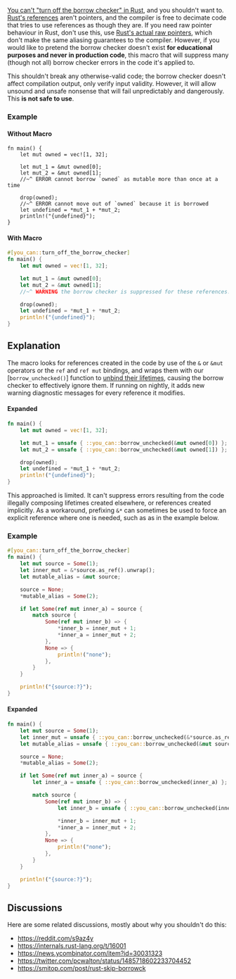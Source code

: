 [You can't "turn off the borrow checker" in Rust][OFF], and you shouldn't want
to. [Rust's references][REF] aren't pointers, and the compiler is free to
decimate code that tries to use references as though they are. If you need raw
pointer behaviour in Rust, don't use this, use
[Rust's actual raw pointers][PTR], which don't make the same aliasing guarantees
to the compiler. However, if you would like to pretend the borrow checker
doesn't exist **for educational purposes and never in production code**, this
macro that will suppress many (though not all) borrow checker errors in the code
it's applied to.

This shouldn't break any otherwise-valid code; the borrow checker doesn't affect
compilation output, only verify input validity. However, it will allow unsound
and unsafe nonsense that will fail unpredictably and dangerously. This **is not
safe to use**.

### Example

#### Without Macro

```compile_fail
fn main() {
    let mut owned = vec![1, 32];

    let mut_1 = &mut owned[0];
    let mut_2 = &mut owned[1];
    //~^ ERROR cannot borrow `owned` as mutable more than once at a time

    drop(owned);
    //~^ ERROR cannot move out of `owned` because it is borrowed
    let undefined = *mut_1 + *mut_2;
    println!("{undefined}");
}
```

#### With Macro

```rust
#[you_can::turn_off_the_borrow_checker]
fn main() {
    let mut owned = vec![1, 32];

    let mut_1 = &mut owned[0];
    let mut_2 = &mut owned[1];
    //~^ WARNING the borrow checker is suppressed for these references.

    drop(owned);
    let undefined = *mut_1 + *mut_2;
    println!("{undefined}");
}
```

## Explanation

The macro looks for references created in the code by use of the `&` or `&mut`
operators or the `ref` and `ref mut` bindings, and wraps them with our
[`borrow_unchecked()`] function to [unbind their lifetimes][UBL], causing the
borrow checker to effectively ignore them. If running on nightly, it adds new
warning diagnostic messages for every reference it modifies.

#### Expanded

```rust
fn main() {
    let mut owned = vec![1, 32];

    let mut_1 = unsafe { ::you_can::borrow_unchecked(&mut owned[0]) };
    let mut_2 = unsafe { ::you_can::borrow_unchecked(&mut owned[1]) };

    drop(owned);
    let undefined = *mut_1 + *mut_2;
    println!("{undefined}");
}
```

This approached is limited. It can't suppress errors resulting from the code
illegally composing lifetimes created elsewhere, or references created
implicitly. As a workaround, prefixing `&*` can sometimes be used to force an
explicit reference where one is needed, such as as in the example below.

### Example

```rust
#[you_can::turn_off_the_borrow_checker]
fn main() {
    let mut source = Some(1);
    let inner_mut = &*source.as_ref().unwrap();
    let mutable_alias = &mut source;

    source = None;
    *mutable_alias = Some(2);

    if let Some(ref mut inner_a) = source {
        match source {
            Some(ref mut inner_b) => {
                *inner_b = inner_mut + 1;
                *inner_a = inner_mut + 2;
            },
            None => {
                println!("none");
            },
        }
    }

    println!("{source:?}");
}
```

#### Expanded

```rust
fn main() {
    let mut source = Some(1);
    let inner_mut = unsafe { ::you_can::borrow_unchecked(&*source.as_ref().unwrap()) };
    let mutable_alias = unsafe { ::you_can::borrow_unchecked(&mut source) };

    source = None;
    *mutable_alias = Some(2);

    if let Some(ref mut inner_a) = source {
        let inner_a = unsafe { ::you_can::borrow_unchecked(inner_a) };

        match source {
            Some(ref mut inner_b) => {
                let inner_b = unsafe { ::you_can::borrow_unchecked(inner_b) };

                *inner_b = inner_mut + 1;
                *inner_a = inner_mut + 2;
            },
            None => {
                println!("none");
            },
        }
    }

    println!("{source:?}");
}
```

## Discussions

Here are some related discussions, mostly about why you shouldn't do this:

- <https://reddit.com/s9az4y>
- <https://internals.rust-lang.org/t/16001>
- <https://news.ycombinator.com/item?id=30031323>
- <https://twitter.com/pcwalton/status/1485718602233704452>
- <https://smitop.com/post/rust-skip-borrowck>

[OFF]: https://steveklabnik.com/writing/you-can-t-turn-off-the-borrow-checker-in-rust
[PTR]: https://doc.rust-lang.org/std/primitive.pointer.html
[REF]: https://doc.rust-lang.org/std/primitive.reference.html
[UBL]: https://doc.rust-lang.org/nomicon/unbounded-lifetimes.html
